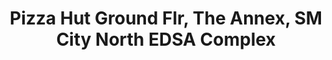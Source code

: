 ---
addr: ' Ground Flr, The Annex, SM City North EDSA Complex'
city: Quezon City
country: Philippines
description: Ground Flr, The Annex, SM City North EDSA Complex (Epifanio delos Santos
  Ave.) Quezon City Quezon City
id: 4f28e71be4b092dd9cfba268
lat: 14.656431819174417
lng: 121.02856527855582
title: Pizza Hut Ground Flr, The Annex, SM City North EDSA Complex
venue: Pizza Hut
---
